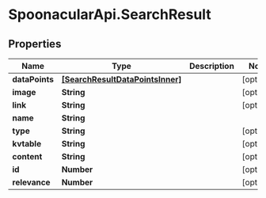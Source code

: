 # SpoonacularApi.SearchResult

## Properties

Name | Type | Description | Notes
------------ | ------------- | ------------- | -------------
**dataPoints** | [**[SearchResultDataPointsInner]**](SearchResultDataPointsInner.md) |  | [optional] 
**image** | **String** |  | [optional] 
**link** | **String** |  | [optional] 
**name** | **String** |  | 
**type** | **String** |  | [optional] 
**kvtable** | **String** |  | [optional] 
**content** | **String** |  | [optional] 
**id** | **Number** |  | [optional] 
**relevance** | **Number** |  | [optional] 


